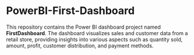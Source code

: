# PowerBI-First-Dashboard
This repository contains the Power BI dashboard project named **FirstDashboard**. The dashboard visualizes sales and customer data from a retail store, providing insights into various aspects such as quantity sold, amount, profit, customer distribution, and payment methods.

